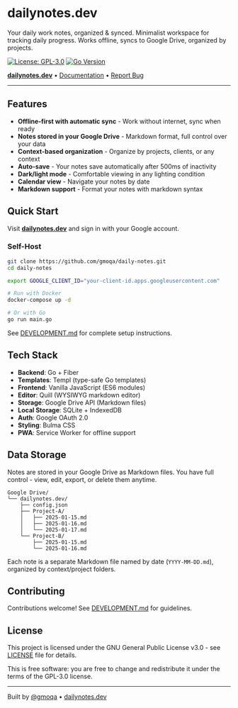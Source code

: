 # dailynotes.dev

Your daily work notes, organized & synced. Minimalist workspace for tracking daily progress. Works offline, syncs to Google Drive, organized by projects.

[![License: GPL-3.0](https://img.shields.io/badge/License-GPL%20v3-blue.svg)](https://www.gnu.org/licenses/gpl-3.0)
[![Go Version](https://img.shields.io/badge/Go-1.23+-00ADD8?logo=go)](https://go.dev/)

**[dailynotes.dev](https://dailynotes.dev)** • [Documentation](DEVELOPMENT.md) • [Report Bug](https://github.com/gmoqa/daily-notes/issues)

---

## Features

- **Offline-first with automatic sync** - Work without internet, sync when ready
- **Notes stored in your Google Drive** - Markdown format, full control over your data
- **Context-based organization** - Organize by projects, clients, or any context
- **Auto-save** - Your notes save automatically after 500ms of inactivity
- **Dark/light mode** - Comfortable viewing in any lighting condition
- **Calendar view** - Navigate your notes by date
- **Markdown support** - Format your notes with markdown syntax

## Quick Start

Visit **[dailynotes.dev](https://dailynotes.dev)** and sign in with your Google account.

### Self-Host

```bash
git clone https://github.com/gmoqa/daily-notes.git
cd daily-notes

export GOOGLE_CLIENT_ID="your-client-id.apps.googleusercontent.com"

# Run with Docker
docker-compose up -d

# Or with Go
go run main.go
```

See [DEVELOPMENT.md](DEVELOPMENT.md) for complete setup instructions.

## Tech Stack

- **Backend**: Go + Fiber
- **Templates**: Templ (type-safe Go templates)
- **Frontend**: Vanilla JavaScript (ES6 modules)
- **Editor**: Quill (WYSIWYG markdown editor)
- **Storage**: Google Drive API (Markdown files)
- **Local Storage**: SQLite + IndexedDB
- **Auth**: Google OAuth 2.0
- **Styling**: Bulma CSS
- **PWA**: Service Worker for offline support

## Data Storage

Notes are stored in your Google Drive as Markdown files. You have full control - view, edit, export, or delete them anytime.

```
Google Drive/
└── dailynotes.dev/
    ├── config.json
    ├── Project-A/
    │   ├── 2025-01-15.md
    │   ├── 2025-01-16.md
    │   └── 2025-01-17.md
    └── Project-B/
        ├── 2025-01-15.md
        └── 2025-01-16.md
```

Each note is a separate Markdown file named by date (`YYYY-MM-DD.md`), organized by context/project folders.

## Contributing

Contributions welcome! See [DEVELOPMENT.md](DEVELOPMENT.md) for guidelines.

## License

This project is licensed under the GNU General Public License v3.0 - see [LICENSE](LICENSE) file for details.

This is free software: you are free to change and redistribute it under the terms of the GPL-3.0 license.

---

Built by [@gmoqa](https://github.com/gmoqa) • [dailynotes.dev](https://dailynotes.dev)
